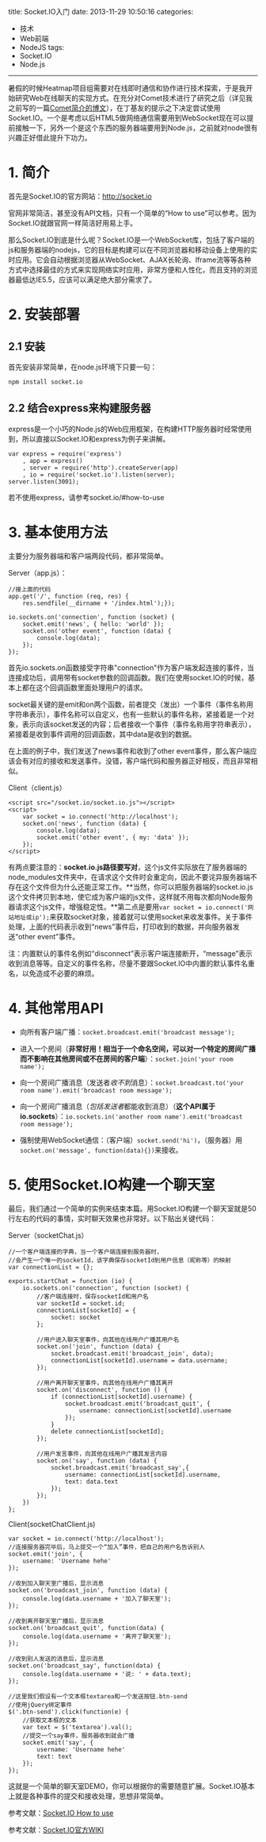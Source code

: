title: Socket.IO入门
date: 2013-11-29 10:50:16
categories:
- 技术
- Web前端
- NodeJS
tags:
- Socket.IO
- Node.js
---
暑假的时候Heatmap项目组需要对在线即时通信和协作进行技术探索，于是我开始研究Web在线聊天的实现方式。在充分对Comet技术进行了研究之后（详见我之前写的一篇[Comet简介的博文](/Tech/other/comet-intro/)），在丁基友的提示之下决定尝试使用Socket.IO。一个是考虑以后HTML5做网络通信需要用到WebSocket现在可以提前接触一下，另外一个是这个东西的服务器端要用到Node.js，之前就对node很有兴趣正好借此提升下功力。

<!-- more -->

# 1. 简介

首先是Socket.IO的官方网站：http://socket.io

官网非常简洁，甚至没有API文档，只有一个简单的“How to use”可以参考。因为Socket.IO就跟官网一样简洁好用易上手。

那么Socket.IO到底是什么呢？Socket.IO是一个WebSocket库，包括了客户端的js和服务器端的nodejs，它的目标是构建可以在不同浏览器和移动设备上使用的实时应用。它会自动根据浏览器从WebSocket、AJAX长轮询、Iframe流等等各种方式中选择最佳的方式来实现网络实时应用，非常方便和人性化，而且支持的浏览器最低达IE5.5，应该可以满足绝大部分需求了。

# 2. 安装部署

## 2.1 安装

首先安装非常简单，在node.js环境下只要一句：

    npm install socket.io

## 2.2 结合express来构建服务器

express是一个小巧的Node.js的Web应用框架，在构建HTTP服务器时经常使用到，所以直接以Socket.IO和express为例子来讲解。

    var express = require('express')
        , app = express()
        , server = require('http').createServer(app)
        , io = require('socket.io').listen(server);
    server.listen(3001);

若不使用express，请参考socket.io/#how-to-use

# 3. 基本使用方法

主要分为服务器端和客户端两段代码，都非常简单。

Server（app.js）：

    //接上面的代码
    app.get('/', function (req, res) {
        res.sendfile(__dirname + '/index.html');});

    io.sockets.on('connection', function (socket) {
        socket.emit('news', { hello: 'world' });
        socket.on('other event', function (data) {
            console.log(data);
        });
    });

首先io.sockets.on函数接受字符串"connection"作为客户端发起连接的事件，当连接成功后，调用带有socket参数的回调函数。我们在使用socket.IO的时候，基本上都在这个回调函数里面处理用户的请求。

socket最关键的是emit和on两个函数，前者提交（发出）一个事件（事件名称用字符串表示），事件名称可以自定义，也有一些默认的事件名称，紧接着是一个对象，表示向该socket发送的内容；后者接收一个事件（事件名称用字符串表示），紧接着是收到事件调用的回调函数，其中data是收到的数据。

在上面的例子中，我们发送了news事件和收到了other event事件，那么客户端应该会有对应的接收和发送事件。没错，客户端代码和服务器正好相反，而且非常相似。

Client（client.js）

    <script src="/socket.io/socket.io.js"></script>
    <script>
        var socket = io.connect('http://localhost');
        socket.on('news', function (data) {
            console.log(data);
            socket.emit('other event', { my: 'data' });
        });
    </script>

有两点要注意的：**socket.io.js路径要写对**，这个js文件实际放在了服务器端的node_modules文件夹中，在请求这个文件时会重定向，因此不要诧异服务器端不存在这个文件但为什么还能正常工作。**当然，你可以把服务器端的socket.io.js这个文件拷贝到本地，使它成为客户端的js文件，这样就不用每次都向Node服务器请求这个js文件，增强稳定性。**第二点是要用`var socket = io.connect('网站地址或ip');`来获取socket对象，接着就可以使用socket来收发事件。关于事件处理，上面的代码表示收到“news”事件后，打印收到的数据，并向服务器发送“other event”事件。

注：内置默认的事件名例如“disconnect”表示客户端连接断开，“message”表示收到消息等等。自定义的事件名称，尽量不要跟Socket.IO中内置的默认事件名重名，以免造成不必要的麻烦。

# 4. 其他常用API
* 向所有客户端广播：`socket.broadcast.emit('broadcast message');`

* 进入一个房间（**非常好用！相当于一个命名空间，可以对一个特定的房间广播而不影响在其他房间或不在房间的客户端**）：`socket.join('your room name');`

* 向一个房间广播消息（发送者*收不到*消息）：`socket.broadcast.to('your room name').emit('broadcast room message');`

* 向一个房间广播消息（*包括发送者*都能收到消息）（**这个API属于io.sockets**）：`io.sockets.in('another room name').emit('broadcast room message');`

* 强制使用WebSocket通信：（客户端）`socket.send('hi')`，（服务器）用`socket.on('message', function(data){})`来接收。

# 5. 使用Socket.IO构建一个聊天室

最后，我们通过一个简单的实例来结束本篇。用Socket.IO构建一个聊天室就是50行左右的代码的事情，实时聊天效果也非常好。以下贴出关键代码：

Server（socketChat.js）

    //一个客户端连接的字典，当一个客户端连接到服务器时，
    //会产生一个唯一的socketId，该字典保存socketId到用户信息（昵称等）的映射
    var connectionList = {};

    exports.startChat = function (io) {
        io.sockets.on('connection', function (socket) {
            //客户端连接时，保存socketId和用户名
            var socketId = socket.id;
            connectionList[socketId] = {
                socket: socket
            };

            //用户进入聊天室事件，向其他在线用户广播其用户名
            socket.on('join', function (data) {
                socket.broadcast.emit('broadcast_join', data);
                connectionList[socketId].username = data.username;
            });

            //用户离开聊天室事件，向其他在线用户广播其离开
            socket.on('disconnect', function () {
                if (connectionList[socketId].username) {
                    socket.broadcast.emit('broadcast_quit', {
                        username: connectionList[socketId].username
                    });
                }
                delete connectionList[socketId];
            });

            //用户发言事件，向其他在线用户广播其发言内容
            socket.on('say', function (data) {
                socket.broadcast.emit('broadcast_say',{
                    username: connectionList[socketId].username,
                    text: data.text
                });
            });
        })
    };

Client(socketChatClient.js)
    
    var socket = io.connect('http://localhost');
    //连接服务器完毕后，马上提交一个“加入”事件，把自己的用户名告诉别人
    socket.emit('join', {
        username: 'Username hehe'
    });

    //收到加入聊天室广播后，显示消息
    socket.on('broadcast_join', function (data) {
        console.log(data.username + '加入了聊天室');
    });

    //收到离开聊天室广播后，显示消息
    socket.on('broadcast_quit', function(data) {
        console.log(data.username + '离开了聊天室');
    });

    //收到别人发送的消息后，显示消息
    socket.on('broadcast_say', function(data) {
        console.log(data.username + '说: ' + data.text);
    });

    //这里我们假设有一个文本框textarea和一个发送按钮.btn-send
    //使用jQuery绑定事件
    $('.btn-send').click(function(e) {
        //获取文本框的文本
        var text = $('textarea').val();
        //提交一个say事件，服务器收到就会广播
        socket.emit('say', {
            username: 'Username hehe'
            text: text
        });
    });

这就是一个简单的聊天室DEMO，你可以根据你的需要随意扩展。Socket.IO基本上就是各种事件的提交和接收处理，思想非常简单。

参考文献：[Socket.IO How to use](http://socket.io/#how-to-use)

参考文献：[Socket.IO官方WIKI](https://github.com/learnboost/socket.io/wiki)



